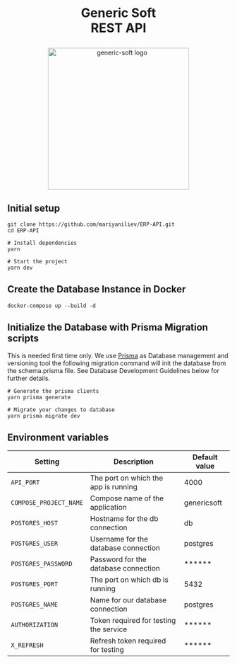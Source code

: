 <h1><p align="center">
  Generic Soft <br/>
  REST API
</p></h1>

<p align="center">
  <a href="https://genericsoft.bg/" target="blank"><img src="https://i.postimg.cc/hj6JSw-tv/gs.png" width="320" alt="generic-soft logo" /></a>
</p>

## Initial setup

```shell
git clone https://github.com/mariyaniliev/ERP-API.git
cd ERP-API

# Install dependencies
yarn

# Start the project
yarn dev
```

## Create the Database Instance in Docker

```shell
docker-compose up --build -d 
```

## Initialize the Database with Prisma Migration scripts

This is needed first time only. We use [Prisma](https://www.prisma.io/) as Database management and versioning tool the following migration command will init the database from the schema.prisma file. See Database Development Guidelines below for further details.

```shell
# Generate the prisma clients
yarn prisma generate

# Migrate your changes to database
yarn prisma migrate dev

```

## Environment variables

| Setting                        | Description                                                    | Default value                                                  |
| ------------------------------ | -------------------------------------------------------------- | -------------------------------------------------------------- |
| `API_PORT`                     | The port on which the app is running                           | 4000                                                           |
| `COMPOSE_PROJECT_NAME`         | Compose name of the application                                | genericsoft                                                    |
| `POSTGRES_HOST`                | Hostname for the db connection                                 | db                                                             |
| `POSTGRES_USER`                | Username for the database connection                           | postgres                                                       |
| `POSTGRES_PASSWORD`            | Password for the database connection                           | \*\*\*\*\*\*                                                   |
| `POSTGRES_PORT`                | The port on which db is running                                | 5432                                                           |
| `POSTGRES_NAME`                | Name for our database connection                               | postgres                                                       |
| `AUTHORIZATION`                | Token required for testing the service                         | \*\*\*\*\*\*                                                   |
| `X_REFRESH`                    | Refresh token required for testing                             | \*\*\*\*\*\*                                                   |

